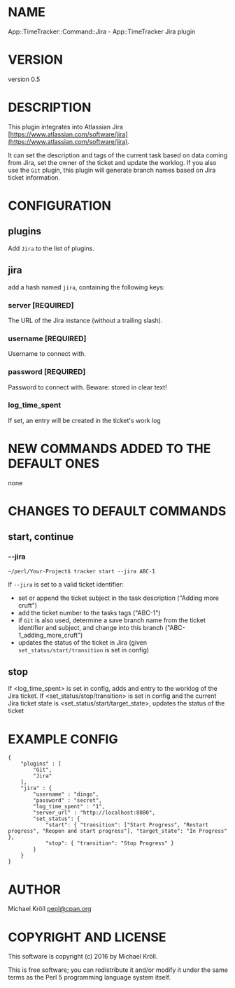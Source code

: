 # NAME

App::TimeTracker::Command::Jira - App::TimeTracker Jira plugin

# VERSION

version 0.5

# DESCRIPTION

This plugin integrates into Atlassian Jira
[https://www.atlassian.com/software/jira](https://www.atlassian.com/software/jira).

It can set the description and tags of the current task based on data
coming from Jira, set the owner of the ticket and update the
worklog. If you also use the `Git` plugin, this plugin will
generate branch names based on Jira ticket information.

# CONFIGURATION

## plugins

Add `Jira` to the list of plugins.

## jira

add a hash named `jira`, containing the following keys:

### server \[REQUIRED\]

The URL of the Jira instance (without a trailing slash).

### username \[REQUIRED\]

Username to connect with.

### password \[REQUIRED\]

Password to connect with. Beware: stored in clear text!

### log\_time\_spent

If set, an entry will be created in the ticket's work log

# NEW COMMANDS ADDED TO THE DEFAULT ONES

none

# CHANGES TO DEFAULT COMMANDS

## start, continue

### --jira

    ~/perl/Your-Project$ tracker start --jira ABC-1

If `--jira` is set to a valid ticket identifier:

- set or append the ticket subject in the task description ("Adding more cruft")
- add the ticket number to the tasks tags ("ABC-1")
- if `Git` is also used, determine a save branch name from the ticket identifier and subject, and change into this branch ("ABC-1\_adding\_more\_cruft")
- updates the status of the ticket in Jira (given `set_status/start/transition` is set in config)

## stop

If <log\_time\_spent> is set in config, adds and entry to the worklog of the Jira ticket.
If <set\_status/stop/transition> is set in config and the current Jira ticket state is <set\_status/start/target\_state>, updates the status of the ticket

# EXAMPLE CONFIG

    {
        "plugins" : [
            "Git",
            "Jira"
        ],
        "jira" : {
            "username" : "dingo",
            "password" : "secret",
            "log_time_spent" : "1",
            "server_url" : "http://localhost:8080",
            "set_status": {
                "start": { "transition": ["Start Progress", "Restart progress", "Reopen and start progress"], "target_state": "In Progress" },
                "stop": { "transition": "Stop Progress" }
            }
        }
    }

# AUTHOR

Michael Kröll <pepl@cpan.org>

# COPYRIGHT AND LICENSE

This software is copyright (c) 2016 by Michael Kröll.

This is free software; you can redistribute it and/or modify it under
the same terms as the Perl 5 programming language system itself.
